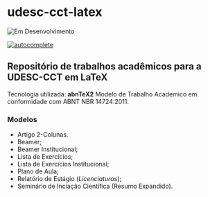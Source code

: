 # udesc-cct-latex
![Em Desenvolvimento](http://img.shields.io/static/v1?label=STATUS&message=EM%20DESENVOLVIMENTO&color=GREEN&style=for-the-badge)

[![autocomplete](https://codeium.com/badges/user/dolefully-immortal-guppy-69443/autocomplete)](https://codeium.com)

## Repositório de trabalhos acadêmicos para a UDESC-CCT em LaTeX



Tecnologia utilizada: **abnTeX2** Modelo de Trabalho Academico em conformidade com ABNT NBR 14724:2011.

### Modelos
- Artigo 2-Colunas.
- Beamer;
- Beamer Institucional;
- Lista de Exercícios;
- Lista de Exercícios Institucional;
- Plano de Aula;
- Relatório de Estágio (*Licenciaturas*);
- Seminário de Inciação Científica (Resumo Expandido).
